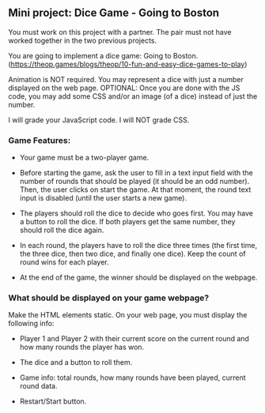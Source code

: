 ## Mini project: Dice Game -  Going to Boston

You must work on this project with a partner. The pair must not have worked together in the two previous projects.

You are going to implement a dice game: Going to Boston. (https://theop.games/blogs/theop/10-fun-and-easy-dice-games-to-play) 

Animation is NOT required. You may represent a dice with just a number displayed on the web page. OPTIONAL: Once you are done with the JS code, you may add some CSS and/or an image (of a dice) instead of just the number. 

I will grade your JavaScript code. I will NOT grade CSS.

### Game Features:

- Your game must be a two-player game. 

- Before starting the game, ask the user to fill in a text input field with the number of rounds that should be played (it should be an odd number). Then, the user clicks on start the game. At that moment, the round text input is disabled (until the user starts a new game).

- The players should roll the dice to decide who goes first. You may have a button to roll the dice. If both players get the same number, they should roll the dice again.

- In each round, the players have to roll the dice three times (the first time, the three dice, then two dice, and finally one dice). Keep the count of round wins for each player.

- At the end of the game, the winner should be displayed on the webpage.

### What should be displayed on your game webpage?

Make the HTML elements static. On your web page, you must display the following info: 

- Player 1 and Player 2 with their current score on the current round and how many rounds the player has won.
  
- The dice and a button to roll them.
  
- Game info: total rounds, how many rounds have been played, current round data.

- Restart/Start button.






